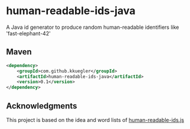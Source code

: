 human-readable-ids-java
=======================

A Java id generator to produce random human-readable identifiers like 'fast-elephant-42'

Maven
-----
```xml
<dependency>
    <groupId>com.github.kkuegler</groupId>
    <artifactId>human-readable-ids-java</artifactId>
    <version>0.1</version>
</dependency>
``` 


Acknowledgments
---------------
This project is based on the idea and word lists of [human-readable-ids.js](https://git.coolaj86.com/coolaj86/human-readable-ids.js)